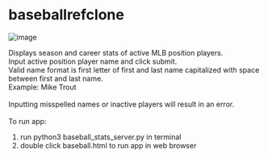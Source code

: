# baseballrefclone
![image](https://github.com/justintran12/baseballrefclone/assets/48570497/9d61561c-46c1-44c4-a343-ab0cf1aca3c1)

Displays season and career stats of active MLB position players. <br />
Input active position player name and click submit. <br />
Valid name format is first letter of first and last name capitalized with space between first and last name. <br />
Example: Mike Trout <br />
<br />
Inputting misspelled names or inactive players will result in an error. <br />
<br />
To run app: <br />
1. run python3 baseball_stats_server.py in terminal <br />
2. double click baseball.html to run app in web browser <br />
